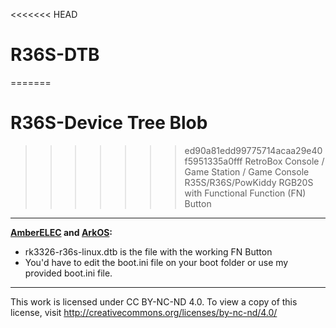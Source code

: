 <<<<<<< HEAD
# R36S-DTB
=======
# R36S-Device Tree Blob
>>>>>>> ed90a81edd99775714acaa29e40f5951335a0fff
RetroBox Console / Game Station / Game Console R35S/R36S/PowKiddy RGB20S with Functional Function (FN) Button
---
**[AmberELEC](https://github.com/AmberELEC/AmberELEC/releases) and [ArkOS](https://github.com/christianhaitian/arkos/wiki#download-links):**
- rk3326-r36s-linux.dtb is the file with the working FN Button
- You'd have to edit the boot.ini file on your boot folder or use my provided boot.ini file.
---
This work is licensed under CC BY-NC-ND 4.0. To view a copy of this license, visit http://creativecommons.org/licenses/by-nc-nd/4.0/